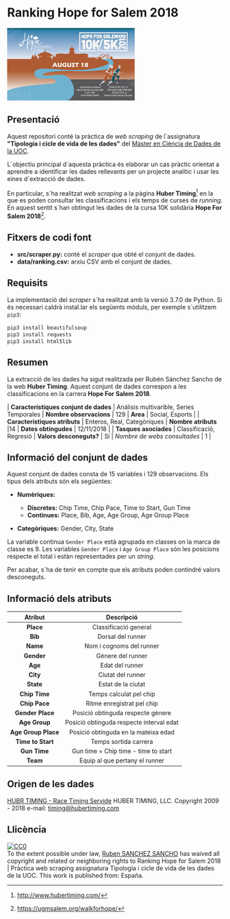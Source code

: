 
# Ranking Hope for Salem 2018

![](img/hope_for_salem_10k_2018.jpg)


## Presentació

Aquest repositori conté la pràctica  de _web scraping_ de l´assignatura __"Tipología i cicle de vida de les dades"__ del 
[Màster en Ciència de Dades de la UOC](https://estudios.uoc.edu/es/masters-universitarios/data-science/presentacion).

L´objectiu principal d´aquesta pràctica és elaborar un cas pràctic orientat a aprendre a identificar les dades rellevants per un projecte analític i usar les eines d´extracció de dades.

En particular, s´ha realitzat _web scraping_ a la pàgina __Huber Timing__[^1] en
la que es poden consultar les classificacions i els temps de curses de _running_. En
aquest sentit s´han obtingut les dades de la cursa 10K solidària __Hope For Salem 2018__[^2].


[^1]: http://www.hubertiming.com/
[^2]: https://ugmsalem.org/walkforhope/


## Fitxers de codi font

* **src/scraper.py:** conté el _scraper_ que obté el conjunt de dades.
* **data/ranking.csv:** arxiu CSV amb el conjunt de dades.

## Requisits

La implementació del _scraper_ s´ha realitzat amb la versió 3.7.0 de Python. Si
és necessari caldrà instal.lar els següents mòduls, per exemple s´utilitzem
`pip3`:

```{}
pip3 install beautifulsoup
pip3 install requests
pip3 install html5lib
```

## Resumen

La extracció de les dades ha sigut realitzada per Rubén Sánchez Sancho de la web  __Huber Timing__. Aquest conjunt de dades correspon a les classificacions en la carrera __Hope For Salem 2018__.

| __Característiques conjunt de dades__  | Análisis multivarible, Series Temporales  |  __Nombre observacions__ | 129 | __Area__  | Social, Esports  |
| __Característiques atributs__  | Enteros, Real, Categòriques  | __Nombre atributs__  |14 | __Dates obtingudes__  | 12/11/2018  |
| __Tasques asociades__  | Classificació, Regresió  | __Valors desconeguts?__  | Sí  | _Nombre de webs consultades_  | 1 |



## Informació del conjunt de dades


Aquest conjunt de dades consta de 15 variables i 129 observacions. Els tipus dels
atributs són els següentes:

* **Numèriques:**

  + **Discretes:** Chip Time, Chip Pace, Time to Start, Gun Time
  + **Continues:** Place, Bib, Age, Age Group, Age Group Place 
  
* **Categòriques:** Gender, City, State

La variable continua `Gender Place` està agrupada en classes on la marca de classe es 9. Les variables `Gender Place` i `Age Group Place` són les posicions respecte el total i estàn representades per un _string_.

Per acabar, s´ha de tenir en compte que els atributs poden contindré valors desconeguts.


## Informació dels atributs


| __Atribut__  | __Descripció__   | 
|:-:|:-:| 
| __Place__  | Classificació general  | 
|  __Bib__ |  Dorsal del runner | 
|  __Name__ |  Nom i cognoms del runner | 
|   __Gender__| Gènere del runner  | 
| __Age__ | Edat del runner | 
| __City__  |  Ciutat  del runner|
| __State__  | Estat de la ciutat  |
|  __Chip Time__ |  Temps calculat pel chip |
| __Chip Pace__  | Ritme enregistrat pel chip  |
| __Gender Place__  | Posició obtinguda respecte gènere  |
|  __Age Group__ | Posició obtinguda respecte interval edat  |
| __Age Group Place__  | Posició obtinguda en la mateixa edad  |
| __Time to Start__  | Temps sortida carrera  |
|  __Gun Time__ | Gun time = Chip time - time to start  |
| __Team__ | Equip al que pertany el runner |


## Origen de les dades

[HUBR TIMING - Race Timing Servide](http://www.hubertiming.com/home)
HUBER TIMING, LLC. Copyright 2009 - 2018
e-mail: timing@hubertiming.com

## Llicència



<p xmlns:dct="http://purl.org/dc/terms/" xmlns:vcard="http://www.w3.org/2001/vcard-rdf/3.0#">
  <a rel="license"
     href="http://creativecommons.org/publicdomain/zero/1.0/">
    <img src="http://i.creativecommons.org/p/zero/1.0/88x31.png" style="border-style: none;" alt="CC0" />
  </a>
  <br />
  To the extent possible under law,
  <a rel="dct:publisher"
     href="https://rsanchezs.github.io/web-scraping/">
    <span property="dct:title">Ruben SANCHEZ SANCHO</span></a>
  has waived all copyright and related or neighboring rights to
  <span property="dct:title">Ranking  Hope for Salem 2018 | Pràctica web scraping assignatura Tipología i cicle de vida de les dades de la UOC</span>.
This work is published from:
<span property="vcard:Country" datatype="dct:ISO3166"
      content="ES" about="https://rsanchezs.github.io/web-scraping/">
  España</span>.
</p>







